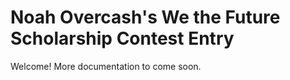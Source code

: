 # Noah Overcash's We the Future Scholarship Contest Entry

Welcome!  More documentation to come soon.
